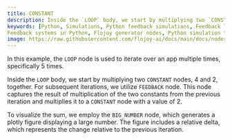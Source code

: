 ```yaml
---
title: CONSTANT
description: Inside the `LOOP` body, we start by multiplying two `CONSTANT` nodes, 4 and 2, together. For subsequent iterations, we utilize `FEEDBACK` node. This node captures the result of multiplication of the two constants from the previous iteration and multiplies it to a `CONSTANT` node with a value of 2. To visualize the sum, we employ the `BIG_NUMBER` node, which generates a plotly figure displaying a large number.
keywords: [Python, Simulations, Python feedback simulations, Feedback loop,
Feedback systems in Python, Flojoy generator nodes, Python simulation tools,Feedback modeling examples, Dynamic feedback simulations, Python simulation, Feedback loop generation, Python simulation techniques, Dynamic system modeling in Python.]
image: https://raw.githubusercontent.com/flojoy-ai/docs/main/docs/nodes/GENERATORS/SIMULATIONS/FEEDBACK/examples/EX1/output.jpeg
---
```


In this example, the `LOOP` node is used to iterate over an app multiple times, specifically 5 times.

Inside the `LOOP` body, we start by multiplying two `CONSTANT` nodes, 4 and 2, together. For subsequent iterations, we utilize `FEEDBACK` node. This node captures the result of multiplication of the two constants from the previous iteration and multiplies it to a `CONSTANT` node with a value of 2.

To visualize the sum, we employ the `BIG_NUMBER` node, which generates a plotly figure displaying a large number. The figure includes a relative delta, which represents the change relative to the previous iteration.